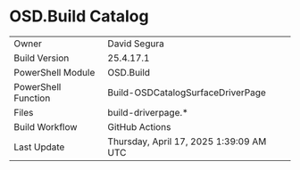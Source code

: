 ﻿# OSD.Build Catalog

| | |
|-|-|
| Owner | David Segura |
| Build Version | 25.4.17.1 |
| PowerShell Module | OSD.Build |
| PowerShell Function | Build-OSDCatalogSurfaceDriverPage |
| Files | build-driverpage.* |
| Build Workflow | GitHub Actions |
| Last Update | Thursday, April 17, 2025 1:39:09 AM UTC |

